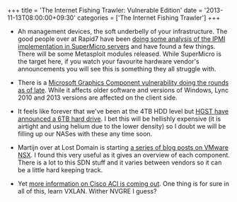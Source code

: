 +++
title = 'The Internet Fishing Trawler: Vulnerable Edition'
date = '2013-11-13T08:00:00+09:30'
categories = ['The Internet Fishing Trawler']
+++

* Ah management devices, the soft underbelly of your infrastructure. The good
  people over at Rapid7 have been
  [doing some analysis of the IPMI implementation in SuperMicro servers](https://community.rapid7.com/community/metasploit/blog/2013/11/05/supermicro-ipmi-firmware-vulnerabilities)
  and have found a few things.
  There will be some Metasploit modules released. While SuperMicro is the
  target here, if you watch your favourite hardware vendor's
  announcements you will see this is something they all struggle with.

* There is a
    [Microsoft Graphics Component vulnerability doing the rounds as of late](http://technet.microsoft.com/en-us/security/advisory/2896666).
    While it affects older software and versions of Windows, Lync 2010 and
    2013 versions are affected on the client side.

* It feels like forever that we've been at the 4TB HDD level but
    [HGST have announced a 6TB hard drive](http://architecting.it/2013/11/06/6tb-hgst-helium-drive-continues-move-to-two-tier-storage/).
    I bet this will be hellishly expensive (it is airtight and using helium
    due to the lower density) so I doubt we will be filling up our NASes with
    these any time soon.

* Martijn over at Lost Domain is starting
    [a series of blog posts on VMware NSX](http://lostdomain.org/2013/10/20/vmware-nsx-general/).
    I found this very useful as it gives an overview of each component. There
    is a lot to this SDN stuff and it varies between vendors so it can be a
    little hard keeping track.

* Yet
    [more information on Cisco ACI is coming out](http://blogs.cisco.com/datacenter/close-peek-at-cisco-aci/).
    One thing is for sure in all of this, learn VXLAN. Wither NVGRE I guess?
